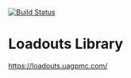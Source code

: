 [![Build Status](https://drone.zeue.net/api/badges/unnamed.group/loadouts/status.svg)](https://drone.zeue.net/unnamed.group/loadouts)
# Loadouts Library

https://loadouts.uagpmc.com/